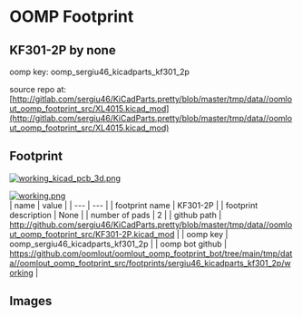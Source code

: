 # OOMP Footprint  
## KF301-2P  by none  
  
oomp key: oomp_sergiu46_kicadparts_kf301_2p  
  
source repo at: [http://gitlab.com/sergiu46/KiCadParts.pretty/blob/master/tmp/data//oomlout_oomp_footprint_src/XL4015.kicad_mod](http://gitlab.com/sergiu46/KiCadParts.pretty/blob/master/tmp/data//oomlout_oomp_footprint_src/XL4015.kicad_mod)  
## Footprint  
  
[![working_kicad_pcb_3d.png](working_kicad_pcb_3d_600.png)](working_kicad_pcb_3d.png)  
  
[![working.png](working_600.png)](working.png)  
| name | value | 
| --- | --- | 
| footprint name | KF301-2P | 
| footprint description | None | 
| number of pads | 2 | 
| github path | http://github.com/sergiu46/KiCadParts.pretty/blob/master/tmp/data//oomlout_oomp_footprint_src/KF301-2P.kicad_mod | 
| oomp key | oomp_sergiu46_kicadparts_kf301_2p | 
| oomp bot github | https://github.com/oomlout/oomlout_oomp_footprint_bot/tree/main/tmp/data//oomlout_oomp_footprint_src/footprints/sergiu46_kicadparts_kf301_2p/working | 
## Images  
